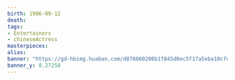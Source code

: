 ```yaml
---
birth: 1986-09-12
death: 
tags: 
- Entertainers
- chineseActress 
masterpieces:
alias:
banner: "https://gd-hbimg.huaban.com/d876060206b1f845d0ec5f17a5eba10cfd294b6e5dc4d-c41VQ2"
banner_y: 0.27258
---
```

